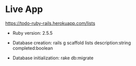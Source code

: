 # Live App

https://todo-ruby-rails.herokuapp.com/lists



* Ruby version: 2.5.5

* Database creation: rails g scaffold lists description:string completed:boolean

* Database initialization: rake db:migrate

